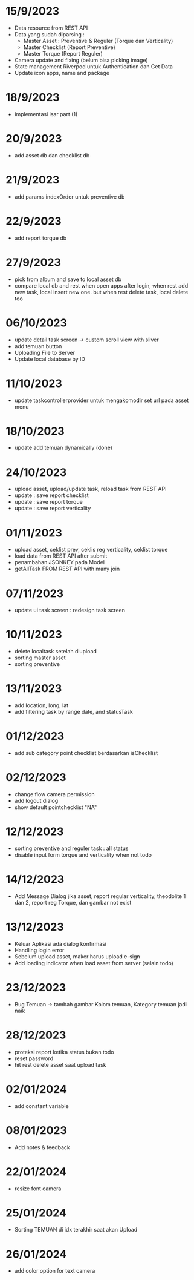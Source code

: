 # 15/9/2023
- Data resource from REST API
- Data yang sudah diparsing :
    - Master Asset : Preventive & Reguler (Torque dan Verticality)
    - Master Checklist (Report Preventive)
    - Master Torque (Report Reguler)
- Camera update and fixing (belum bisa picking image)
- State management Riverpod untuk Authentication dan Get Data
- Update icon apps, name and package
# 18/9/2023
- implementasi isar part (1)
# 20/9/2023
- add asset db dan checklist db
# 21/9/2023
- add params indexOrder untuk preventive db
# 22/9/2023
- add report torque db
# 27/9/2023
- pick from album and save to local asset db
- compare local db and rest when open apps after login, when rest add new task, local insert new one. but when rest delete task, local delete too
# 06/10/2023
- update detail task screen -> custom scroll view with sliver
- add temuan button
- Uploading File to Server
- Update local database by ID
# 11/10/2023
- update taskcontrollerprovider untuk mengakomodir set url pada asset menu
# 18/10/2023
- update add temuan dynamically (done)
# 24/10/2023
- upload asset, upload/update task, reload task from REST API
- update : save report checklist
- update : save report torque
- update : save report verticality
# 01/11/2023
- upload asset, ceklist prev, ceklis reg verticality, ceklist torque
- load data from REST API after submit 
- penambahan JSONKEY pada Model
- getAllTask FROM REST API with many join
# 07/11/2023
- update ui task screen : redesign task screen
# 10/11/2023
- delete localtask setelah diupload
- sorting master asset
- sorting preventive
# 13/11/2023
- add location, long, lat
- add filtering task by range date, and statusTask
# 01/12/2023
- add sub category point checklist berdasarkan isChecklist
# 02/12/2023
- change flow camera permission
- add logout dialog
- show default pointchecklist "NA"
# 12/12/2023
- sorting preventive and reguler task : all status
- disable input form torque and verticality when not todo
# 14/12/2023
- Add Message Dialog jika asset, report regular verticality, theodolite 1 dan 2, report reg Torque, dan gambar not exist
# 13/12/2023
- Keluar Aplikasi ada dialog konfirmasi
- Handling login error
- Sebelum upload asset, maker harus upload e-sign
- Add loading indicator when load asset from server (selain todo)
# 23/12/2023
- Bug Temuan -> tambah gambar Kolom temuan, Kategory temuan jadi naik
# 28/12/2023
- proteksi report ketika status bukan todo
- reset password
- hit rest delete asset saat upload task
# 02/01/2024
- add constant variable
# 08/01/2023
- Add notes & feedback
# 22/01/2024
- resize font camera
# 25/01/2024
- Sorting TEMUAN di idx terakhir saat akan Upload
# 26/01/2024
- add color option for text camera